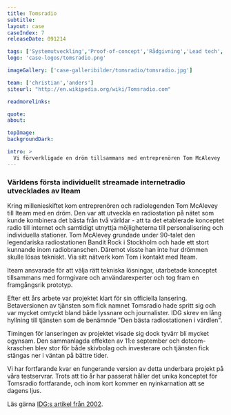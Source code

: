 ```yaml
---
title: Tomsradio
subtitle:
layout: case
caseIndex: 7
releaseDate: 091214

tags: ['Systemutveckling','Proof-of-concept','Rådgivning','Lead tech','Entreprenörsrådgivning']
logo: 'case-logos/tomsradio.png'

imageGallery: ['case-galleribilder/tomsradio/tomsradio.jpg']

team: ['christian','anders']
siteurl: "http://en.wikipedia.org/wiki/Tomsradio.com"

readmorelinks:

quote:
about:

topImage:
backgroundDark:

intro: >
  Vi förverkligade en dröm tillsammans med entreprenören Tom McAlevey
---
```



### Världens första individuellt streamade internetradio utvecklades av Iteam
Kring millenieskiftet kom entreprenören och radiolegenden Tom McAlevey till Iteam med en dröm. Den var att utveckla en radiostation på nätet som kunde kombinera det bästa från två världar - att ta det etablerade konceptet radio till internet och samtidigt utnyttja möjligheterna till personalisering och individuella stationer. Tom McAlevey grundade under 90-talet den legendariska radiostationen Bandit Rock i Stockholm och hade ett stort kunnande inom radiobranschen. Däremot visste han inte hur drömmen skulle lösas tekniskt. Via sitt nätverk kom Tom i kontakt med Iteam.

Iteam ansvarade för att välja rätt tekniska lösningar, utarbetade konceptet tillsammans med formgivare och användarexperter och tog fram en framgångsrik prototyp.

Efter ett års arbete var projektet klart för sin officiella lansering. Betaversionen av tjänsten som fick namnet Tomsradio hade spritt sig och var mycket omtyckt bland både lyssnare och journalister. IDG skrev en lång hyllning till tjänsten som de benämnde "Den bästa radiostationen i värdlen".

Timingen för lanseringen av projektet visade sig dock tyvärr bli mycket ogynsam. Den sammanlagda effekten av 11:e september och dotcom-kraschen blev stor för både skivbolag och investerare och tjänsten fick stängas ner i väntan på bättre tider.

Vi har fortfarande kvar en fungerande version av detta underbara projekt på våra testservrar. Trots att tio år har passerat håller det unika konceptet för Tomsradio fortfarande, och inom kort kommer en nyinkarnation att se dagens ljus.

Läs gärna <a href="/content/attachments/tomsradio.pdf" target="_blank">IDG:s artikel från 2002</a>.